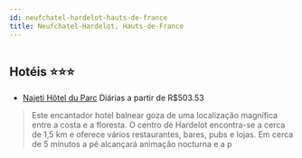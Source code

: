 ```yaml
---
id: neufchatel-hardelot-hauts-de-france
title: Neufchatel-Hardelot, Hauts-de-France
---
```


<center><img src="http://photos.hotelbeds.com/giata/10/102409/102409a_hb_a_001.jpg" alt="" /></center>


## Hotéis ⭐️⭐️⭐️

-    [Najeti Hôtel du Parc](https://www.hurb.com/aud/https://www.hurb.com/hoteis/neufchatel-hardelot/najeti-hotel-du-parc-JNP-JP203935?cmp=18055) Diárias a partir de R$503.53
   > Este encantador hotel balnear goza de uma localização magnífica entre a costa e a floresta. O centro de Hardelot encontra-se a cerca de 1,5 km e oferece vários restaurantes, bares, pubs e lojas. Em cerca de 5 minutos a pé alcançará animação nocturna e a p
